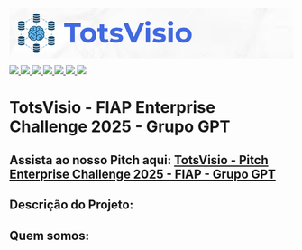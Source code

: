 ![Application Banner](README/capa-readme.png)
<div align="left" style="margin-top: -1%">
    <a href="https://azure.microsoft.com/">
        <image src="https://img.shields.io/badge/Microsoft_Azure-0089D6?style=for-the-badge&logo=microsoft-azure&logoColor=white">
    </a>
    <a href="https://jupyter.org">
        <image src="https://img.shields.io/badge/jupyter-%23FA0F00.svg?style=for-the-badge&logo=jupyter&logoColor=white">
    </a>
    <a href="https://www.python.org/">
        <image src="https://img.shields.io/badge/Python-FFD43B?style=for-the-badge&logo=python&logoColor=blue">
    </a>
    <a href="https://scikit-learn.org/stable">
        <image src="https://img.shields.io/badge/scikit--learn-%23F7931E.svg?style=for-the-badge&logo=scikit-learn&logoColor=white">
    </a>
    <a href="https://pandas.pydata.org/">
        <image src="https://img.shields.io/badge/pandas-%23150458.svg?style=for-the-badge&logo=pandas&logoColor=white">
    </a>
    <a href="https://matplotlib.org/">
        <image src="https://img.shields.io/badge/Matplotlib-%23ffffff.svg?style=for-the-badge&logo=Matplotlib&logoColor=black">
    </a>
    <a href="https://www.microsoft.com/pt-br/power-platform/products/power-bi">
        <image src="https://img.shields.io/badge/power_bi-F2C811?style=for-the-badge&logo=powerbi&logoColor=black">
    </a>
</div>

# TotsVisio - FIAP Enterprise Challenge 2025 - Grupo GPT
## Assista ao nosso Pitch aqui: [TotsVisio - Pitch Enterprise Challenge 2025 - FIAP - Grupo GPT](https://www.youtube.com/watch?v=e8K8D2V4Dvs)

<!-- [![TotsVisio - Pitch Enterprise Challenge 2025 - FIAP - Grupo GPT - Grupo GPT](README/capa-pitch.png)](https://www.youtube.com/watch?v=e8K8D2V4Dvs) -->

## Descrição do Projeto:

## Quem somos: